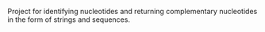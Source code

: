 Project for identifying nucleotides and returning complementary nucleotides in the form of strings and sequences. 
